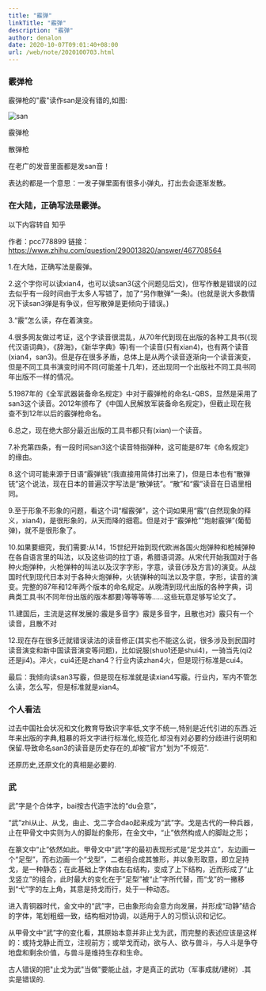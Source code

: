 ```yaml
---
title: "霰弹"
linkTitle: "霰弹"
description: "霰弹"
author: denalon
date: 2020-10-07T09:01:40+08:00
url: /web/note/2020100703.html
---
```


### 霰弹枪

霰弹枪的"霰"读作san是没有错的,如图:

![san](https://base.oribos.city/images/2020/10/dc11fafaa.jpg)

霰弹枪

散弹枪

在老广的发音里面都是发san音！

表达的都是一个意思：一发子弹里面有很多小弹丸，打出去会逐渐发散。

### 在大陆，正确写法是霰弹。

以下内容转自 知乎

作者：pcc778899
链接：https://www.zhihu.com/question/290013820/answer/467708564


1.在大陆，正确写法是霰弹。

2.这个字你可以读xian4，也可以读san3(这个问题见后文)，但写作散是错误的(过去似乎有一段时间由于太多人写错了，加了“另作散弹”一条)。(也就是说大多数情况下读san3弹是有争议，但写散弹是更倾向于错误。)

3.“霰”怎么读，存在着演变。

4.很多网友做过考证，这个字读音很混乱，从70年代到现在出版的各种工具书(《现代汉语词典》，《辞海》，《新华字典》等)有一个读音(只有xian4)，也有两个读音(xian4，san3)。但是存在很多矛盾，总体上是从两个读音逐渐向一个读音演变，但是不同工具书演变时间不同(可能差十几年)，还出现同一个出版社不同工具书同年出版不一样的情况。

5.1987年的《全军武器装备命名规定》中对于霰弹枪的命名L-QBS，显然是采用了san3这个读音。2012年颁布了《中国人民解放军装备命名规定》，但截止现在我查不到12年以后的霰弹枪命名。

6.总之，现在绝大部分最近出版的工具书都只有(xian)一个读音。

7.补充第四条，有一段时间san3这个读音特指弹种，这可能是87年《命名规定》的缘由。

8.这个词可能来源于日语“霰弹铳”(我直接用简体打出来了)，但是日本也有“散弹铳”这个说法，现在日本的普遍汉字写法是“散弹铳”。“散”和“霰”读音在日语里相同。

9.至于形象不形象的问题，看这个词“榴霰弹”，这个词如果用“霰”(自然现象的释义，xian4)，是很形象的，从天而降的细雹。但是对于“霰弹枪”“炮射霰弹”(葡萄弹)，就不是很形象了。

10.如果要细究，我们需要:从14，15世纪开始到现代欧洲各国火炮弹种和枪械弹种在各自语言里的叫法，以及这些词的拉丁语，希腊语词源。从宋代开始我国对于各种火炮弹种，火枪弹种的叫法以及汉字字形，字意，读音(涉及方言)的演变。从战国时代到现代日本对于各种火炮弹种，火铳弹种的叫法以及字意，字形，读音的演变。完整的87年和12年两个版本的命名规定。从晚清到现代出版的各种字典，词典类工具书(不同年份出版的版本都要)等等等等……这些玩意足够写论文了。

11.建国后，主流是这样发展的:霰是多音字》霰是多音字，且散也对》霰只有一个读音，且散不对

12.现在存在很多迁就错误读法的读音修正(其实也不能这么说，很多涉及到民国时读音演变和新中国读音演变等问题)，比如说服(shuo1还是shui4)，一骑当先(qi2还是ji4)。淬火，cui4还是zhan4？行业内读zhan4火，但是现行标准是cui4。

最后：我倾向读san3写霰，但是现在标准就是读xian4写霰。行业内，军内不管怎么读，怎么写，但是标准就是xian4。


### 个人看法

过去中国社会状况和文化教育导致识字率低,文字不统一,特别是近代引进的东西.近年来出版的字典,粗暴的将文字进行标准化,规范化.却没有对必要的分歧进行说明和保留.导致命名san3的读音是历史存在的,却被"官方"划为"不规范".

还原历史,还原文化的真相是必要的.


### 武

武”字是个合体字，bai按古代造字法的“du会意”，

“武”zhi从止、从戈，由止、戈二字合dao起来成为“武”字。戈是古代的一种兵器，止在甲骨文中实则为人的脚趾的象形，在金文中，“止”依然构成人的脚趾之形；

在篆文中“止”依然如此。甲骨文中“武”字的最初表现形式是“足戈并立”，左边画一个“足型”，而右边画一个“戈型”，二者组合成其雏形，并以象形取意，即立足持戈，是一种静态；在此基础上字体由左右结构，变成了上下结构，近而形成了“止戈竖立”的组合，此时最大的变化在于“足型”被“止”字所代替，而“戈”的一撇移到“弋”字的左上角，其意是持戈而行，处于一种动态。

进入青铜器时代，金文中的“武”字，已由象形向会意方向发展，并形成“动静”结合的字体，笔划粗细一致，结构相对协调，以适用于人的习惯认识和记忆。

从甲骨文中“武”字的变化看，其原始本意并非止戈为武，而完整的表述应该是这样的：或持戈静止而立，注视前方；或举戈而动，欲与人、欲与兽斗，与人斗是争夺地盘和剩余价值，与兽斗是维持生存和生命。

古人错误的把"止戈为武"当做"要能止战，才是真正的武功（军事成就/建树）.其实是错误的.